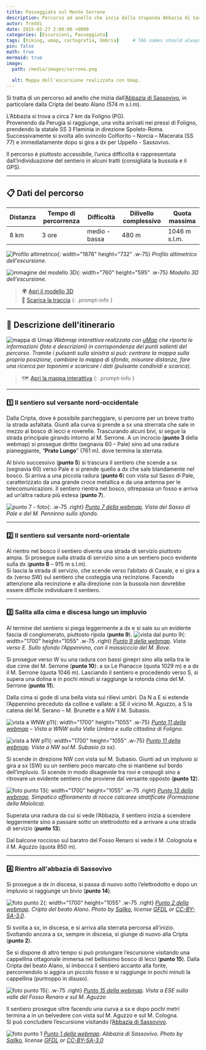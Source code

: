 ```yaml
---
title: Passeggiata sul Monte Serrone
description: Percorso ad anello che inzia dalla stupenda Abbazia di Sassovivo - Foligno (PG)
autor: freddi
date: 2015-05-27 2:00:00 +0000
categories: [Escursioni, Passeggiata]
tags: [hiking, umap, cartografia, Umbria]     # TAG names should always be lowercase
pin: false
math: true
mermaid: true
image:
  path: /media/images/serrone.png
  
  alt: Mappa dell'escursione realizzata con Umap.
---
```


Si tratta di un percorso ad anello che inizia dall’[Abbazia di Sassovivo](https://it.wikipedia.org/wiki/Abbazia_di_Sassovivo), in particolare dalla Cripta del beato Alano (574 m s.l.m).

L’Abbazia si trova a circa 7 km da Foligno (PG).  
Provenendo da Perugia si raggiunge, una volta arrivati nei pressi di Foligno, prendendo la statale SS 3 Flaminia in direzione Spoleto-Roma. Successivamente si svolta allo svincolo Colfiorito – Norcia – Macerata (SS 77) e immediatamente dopo si gira a dx per Uppello - Sassovivo.

Il percorso è piuttosto accessibile, l’unica difficoltà è rappresentata dall’individuazione del sentiero in alcuni tratti (consigliata la bussola e il GPS).

---

## 📋 Dati del percorso

| Distanza | Tempo di percorrenza | Difficoltà | Dilivello complessivo | Quota massima |
| --- | --- | --- |--- |--- |
| 8 km | 3 ore | medio - bassa | 480 m| 1046 m s.l.m. |

![Profilo altimetrico](https://freddikru.wordpress.com/wp-content/uploads/2015/05/screenshot_2014-12-28-15-48-11.png){: width="1876" height="732" .w-75}
_Profilo altimetrico dell'escursione._

![immagine del modello 3D](https://freddikru.wordpress.com/wp-content/uploads/2015/05/3d_rit.png){: width="760" height="595" .w-75}
_Modello 3D dell'escursione._


> 🌍 [Apri il modello 3D](http://freddi-kru.github.io/maps/3d_serrone/3d.html)  
> 🐾 [Scarica la traccia](https://raw.githubusercontent.com/Freddi-kru/maps/master/3d_serrone/passeggiata_sul_m_serrone.gpx)
{: .prompt-info }

---

## 🚶 Descrizione dell'itinerario

![mappa di Umap](https://i.postimg.cc/8zRg1tVR/serrone-TOT.png)
_Webmap  interattiva realizzata con [uMap](https://umap.openstreetmap.fr/it/) che riporta le informazioni (foto e descrizioni) in corrispondenza dei punti salienti del percorso. Tramite i pulsanti sulla sinistra si può: centrare la mappa sulla propria posizione, cambiare la mappa di sfondo, misurare distanze, fare una ricerca per toponimi e scaricare i dati (pulsante condividi e scarica)._
> 🗺️ [Apri la mappa interattiva](https://umap.openstreetmap.fr/it/map/passeggiata-sul-m-serrone_40213#14/42.9635/12.7796)
{: .prompt-info }

---
### 1️⃣ Il sentiero sul versante nord-occidentale

Dalla Cripta, dove è possibile parcheggiare, si percorre per un breve tratto la strada asfaltata. Giunti alla curva si prende a sx una strerrata che sale in mezzo al bosco di lecci e roverelle. Trascurando alcuni bivi, si segue la strada principale girando intorno al M. Serrone. A un incrocio (**punto 3** della webmap) si prosegue diritto (segnavia 60 – Pale) sino ad una radura pianeggiante, “**Prato Lungo**” (761 m). dove termina la sterrata.

Al bivio successivo (**punto 5**) si trascura il sentiero che scende a sx (segnavia 60) verso Pale e si prende quello a dx che sale blandamente nel bosco. Si arriva a una piccola radura (**punto 6**) con vista sul Sasso di Pale, caratterizzato da una grande croce metallica e da una antenna per le telecomunicazioni. Il sentiero rientra nel bosco, oltrepassa un fosso e arriva ad un’altra radura più estesa (**punto 7**).

![punto 7 - foto](/media/images/serroneP7.jpg){: .w-75 .right}
_[Punto 7 della webmap](https://umap.openstreetmap.fr/it/map/passeggiata-sul-m-serrone_40213#16/42.9741/12.7786). Vista del Sasso di Pale e del M. Penninno sullo sfondo._

---
### 2️⃣ Il sentiero sul versante nord-orientale

Al rientro nel bosco il sentiero diventa una strada di servizio piuttosto ampia. Si prosegue sulla strada di servizio sino a un sentiero poco evidente sulla dx (**punto 8** – 915 m s.l.m).  
Si lascia la strada di servizio, che scende verso l’abitato di Casale, e si gira a dx (verso SW) sul sentiero che costeggia una recinzione. Facendo attenzione alla recinzione e alla direzione con la bussola non dovrebbe essere difficile individuare il sentiero.

---
### 3️⃣ Salita alla cima e discesa lungo un impluvio

Al termine del sentiero si piega leggermente a dx e si sale su un evidente fascia di conglomerato, piuttosto ripida (**punto 9**).
![vista dal punto 9](/media/images/serrone2.jpg){: width="1700" height="1055" .w-75 .right}
_[Punto 9 della webmap](https://umap.openstreetmap.fr/it/map/passeggiata-sul-m-serrone_40213#16/42.9670/12.7865). Vista verso E. Sullo sfondo l’Appennino, con il massicccio del M. Bove._

Si prosegue verso W su una radura con bassi ginepri sino alla sella tra le due cime del M. Serrone (**punto 10**): a sx Le Pianacce (quota 1029 m) e a dx il M. Serrone (quota 1046 m). Lasciando il sentiero e procedendo verso S, si supera una dolina e in pochi minuti si raggiunge la rotonda cima del M. Serrone (**punto 11**).

Dalla cima si gode di una bella vista sui rilievi umbri. Da N a E si estende l’Appennino preceduto da colline e vallate: a SE il vicino M. Aguzzo, a S la catena del M. Serano – M. Brunette e a NW il M. Subasio.

![vista a WNW p11](/media/images/serrone_11-1.jpg){: width="1700" height="1055" .w-75}
_[Punto 11 della webmap](https://umap.openstreetmap.fr/it/map/passeggiata-sul-m-serrone_40213#16/42.9626/12.7816) – Vista a WNW sulla Valle Umbra e sulla cittadina di Foligno._

![vista a NW p11](/media/images/serrone_11-2.jpg){: width="1700" height="1055" .w-75}
_[Punto 11 della webmap](https://umap.openstreetmap.fr/it/map/passeggiata-sul-m-serrone_40213#16/42.9626/12.7816). Vista a NW sul M. Subasio (a sx)._

Si scende in direzione NW con vista sul M. Subasio. Giunti ad un impluvio si gira a sx (SW) su un sentiero poco marcato che si mantiene sul bordo dell’impluvio. Si scende in modo disagevole tra rovi e cespugli sino a ritrovare un evidente sentiero che proviene dal versante opposto (**punto 12**).

![foto punto 13](/media/images/serrone_13.jpg){: width="1700" height="1055" .w-75 .right}
_[Punto 13 della webmap](https://umap.openstreetmap.fr/it/map/passeggiata-sul-m-serrone_40213#16/42.9582/12.7765). Simpatico affioramento di rocce calcaree stratificate (Formazione della Maiolica)._

Superata una radura da cui si vede l’Abbazia, il sentiero inizia a scendere leggermente sino a passare sotto un elettrodotto ed a arrivare a una strada di servizio (**punto 13**).

Dal balcone roccioso sul baratro del Fosso Renaro si vede il M. Colognola e il M. Aguzzo (quota 850 m).

---

### 4️⃣ Rientro all'abbazia di Sassovivo
Si prosegue a dx in discesa, si passa di nuovo sotto l’elettrodotto e dopo un impluvio si raggiunge un bivio (**punto 14**).

![foto punto 2](/media/images/Serrone2-sailco.JPG){: width="1700" height="1055" .w-75 .right}
_[Punto 2 della webmap](https://umap.openstreetmap.fr/it/map/passeggiata-sul-m-serrone_40213#16/42.9589/12.7632). Cripta del beato Alano. Photo by [Sailko](http://commons.wikimedia.org/wiki/User:Sailko), license [GFDL](http://www.gnu.org/copyleft/fdl.html) or [CC-BY-SA-3.0](http://creativecommons.org/licenses/by-sa/3.0/)._

Si svolta a sx, in discesa, e si arriva alla sterrata percorsa all’inizio. Svoltando ancora a sx, sempre in discesa, si giunge di nuovo alla Cripta (**punto 2**).

Se si dispone di altro tempo si può prolungare l’escursione visitando una cappellina ottagonale immersa nel bellissimo bosco di lecci (**punto 15**). Dalla Cripta del beato Alano, si imbocca il sentiero accanto alla fonte, percorrendolo si aggira un piccolo fosso e si raggiunge in pochi minuti la cappellina (purtroppo in disuso).

![foto punto 15](https://lh3.googleusercontent.com/mnNG7ljm-TaKY2OztHmKKAlszSo4OMbR4n7qtA_fSa0=w1185-h667-no){: .w-75 .right}
_[Punto 15 della webmap](https://umap.openstreetmap.fr/it/map/passeggiata-sul-m-serrone_40213#16/42.9554/12.7651). Vista a ESE sulla valle del Fosso Renaro e sul M. Aguzzo_

Il sentiero prosegue oltre facendo una curva a sx e dopo pochi metri termina a in un belvedere con vista sul M. Aguzzo e sul M. Cologna.  
Si può concludere l’escursione visitando l’[Abbazia di Sassovivo](http://it.wikipedia.org/wiki/Abbazia_di_Sassovivo).

![foto punto 1](https://upload.wikimedia.org/wikipedia/commons/6/68/Abbazia_di_sassovivo_01.JPG?uselang=it)
_[Punto 1 della webmap](https://umap.openstreetmap.fr/it/map/passeggiata-sul-m-serrone_40213#16/42.9565/12.7623). Abbazia di Sassovivo. Photo by [Sailko](http://commons.wikimedia.org/wiki/User:Sailko), license [GFDL](http://www.gnu.org/copyleft/fdl.html) or [CC-BY-SA-3.0](http://creativecommons.org/licenses/by-sa/3.0/)_
